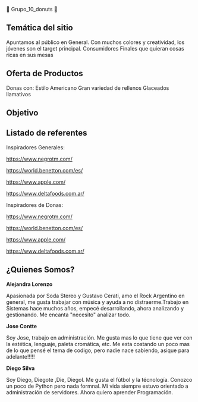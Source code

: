 
🍩 Grupo_10_donuts 🍩

## Temática del sitio

Apuntamos al público en General. Con muchos colores y creatividad, los jóvenes son el target principal.
Consumidores Finales que quieran cosas ricas en sus mesas

## Oferta de Productos

Donas con: 
Estilo Americano
Gran variedad de rellenos
Glaceados llamativos

## Objetivo

## Listado de referentes

Inspiradores Generales:

https://www.negrotm.com/

https://world.benetton.com/es/

https://www.apple.com/

https://www.deltafoods.com.ar/

Inspiradores de Donas:

https://www.negrotm.com/

https://world.benetton.com/es/

https://www.apple.com/

https://www.deltafoods.com.ar/

## ¿Quienes Somos?

**Alejandra Lorenzo**

Apasionada por Soda Stereo y Gustavo Cerati, amo el Rock Argentino en general, me gusta trabajar con música y ayuda a no distraerme.Trabajo en Sistemas hace muchos años, empecé desarrollando, ahora analizando y gestionando. Me encanta "necesito" analizar todo.

**Jose Contte**

Soy Jose, trabajo en administración. Me gusta mas lo que tiene que ver con la estética, lenguaje, paleta cromática, etc. Me esta costando un poco mas de lo que pensé el tema de codigo, pero nadie nace sabiendo, asique para adelante!!!!!

**Diego Silva**

Soy Diego, Diegote ,Die, Diegol. Me gusta el fútbol y la técnología. Conozco un poco de Python pero nada formnal. Mi vida siempre estuvo orientado a administración de servidores. Ahora quiero aprender Programación.
